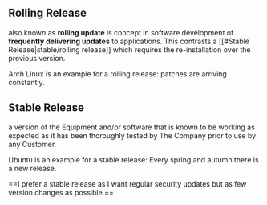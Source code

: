 ## Rolling Release
also known as **rolling update** is concept in software development of **frequently delivering updates** to applications. This contrasts a [[#Stable Release|stable/rolling release]] which requires the re-installation over the previous version.

Arch Linux is an example for a rolling release: patches are arriving constantly.

## Stable Release

a version of the Equipment and/or software that is known to be working as expected as it has been thoroughly tested by The Company prior to use by any Customer.

Ubuntu is an example for a stable release: Every spring and autumn there is a new release.

==I prefer a stable release as I want regular security updates but as few version changes as possible.==